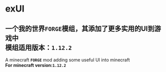 # exUI
一个我的世界`FORGE`模组，其添加了更多实用的UI到游戏中  
__模组适用版本：`1.12.2`__
---
A minecraft __`FORGE`__ mod adding some useful UI into minecraft  
__For minecraft version:`1.12.2`__  

